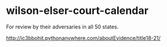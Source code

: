 # wilson-elser-court-calendar
For review by their adversaries in all 50 states.


http://ic3bbohit.pythonanywhere.com/aboutEvidence/title18-21/
